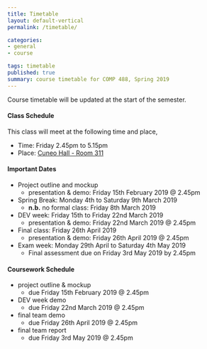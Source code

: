```yaml
---
title: Timetable
layout: default-vertical
permalink: /timetable/

categories:
- general
- course

tags: timetable
published: true
summary: course timetable for COMP 488, Spring 2019
---
```


Course timetable will be updated at the start of the semester.

#### Class Schedule

This class will meet at the following time and place,

* Time: Friday 2.45pm to 5.15pm
* Place: [Cuneo Hall - Room 311](http://www.luc.edu/media/lucedu/lsc.pdf)

#### Important Dates

* Project outline and mockup
  * presentation & demo: Friday 15th February 2019 @ 2.45pm
* Spring Break: Monday 4th to Saturday 9th March 2019
  * **n.b.** no formal class: Friday 8th March 2019
* DEV week: Friday 15th to Friday 22nd March 2019
  * presentation & demo: Friday 22nd March 2019 @ 2.45pm
* Final class: Friday 26th April 2019
	* presentation & demo: Friday 26th April 2019 @ 2.45pm
* Exam week: Monday 29th April to Saturday 4th May 2019
	* Final assessment due on Friday 3rd May 2019 by 2.45pm

#### Coursework Schedule

* project outline & mockup
	* due Friday 15th February 2019 @ 2.45pm
* DEV week demo
  * due Friday 22nd March 2019 @ 2.45pm
* final team demo
  * due Friday 26th April 2019 @ 2.45pm
* final team report
  * due Friday 3rd May 2019 @ 2.45pm
